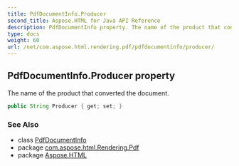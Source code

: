 ```yaml
---
title: PdfDocumentInfo.Producer
second_title: Aspose.HTML for Java API Reference
description: PdfDocumentInfo property. The name of the product that converted the document
type: docs
weight: 60
url: /net/com.aspose.html.rendering.pdf/pdfdocumentinfo/producer/
---
```

## PdfDocumentInfo.Producer property

The name of the product that converted the document.

```java
public String Producer { get; set; }
```

### See Also

* class [PdfDocumentInfo](../)
* package [com.aspose.html.Rendering.Pdf](../../pdfdocumentinfo/)
* package [Aspose.HTML](../../../)

